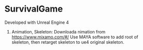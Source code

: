 # SurvivalGame

Developed with Unreal Engine 4

1. Animation, Skeleton:
  Downloada nimation from https://www.mixamo.com/#/
  Use MAYA software to add root of skeleton, then retarget skeleton to ue4 original skeleton.

